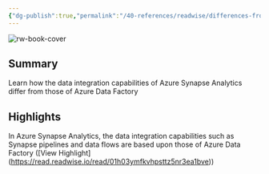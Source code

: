```yaml
---
{"dg-publish":true,"permalink":"/40-references/readwise/differences-from-azure-data-factory-azure-synapse-analytics/","tags":["rw/articles"]}
---
```


![rw-book-cover](https://learn.microsoft.com/en-us/media/logos/logo-ms-social.png)

## Summary

Learn how the data integration capabilities of Azure Synapse Analytics differ from those of Azure Data Factory

## Highlights

In Azure Synapse Analytics, the data integration capabilities such as Synapse pipelines and data flows are based upon those of Azure Data Factory ([View Highlight] (https://read.readwise.io/read/01h03ymfkvhpsttz5nr3ea1bve))


